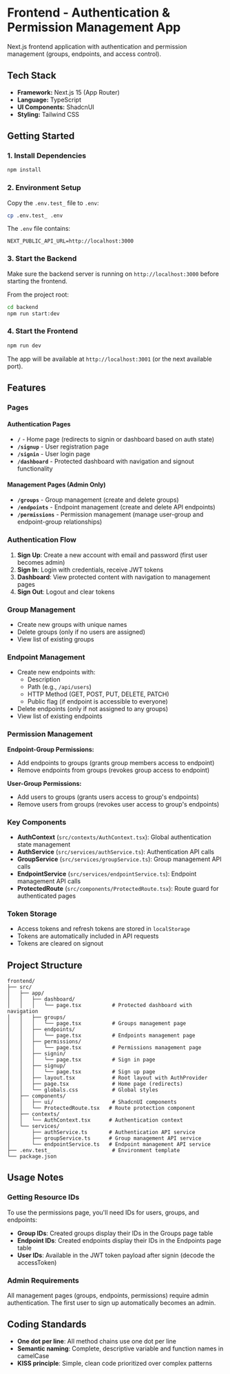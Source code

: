# Frontend - Authentication & Permission Management App

Next.js frontend application with authentication and permission management (groups, endpoints, and access control).

## Tech Stack

- **Framework:** Next.js 15 (App Router)
- **Language:** TypeScript
- **UI Components:** ShadcnUI
- **Styling:** Tailwind CSS

## Getting Started

### 1. Install Dependencies

```bash
npm install
```

### 2. Environment Setup

Copy the `.env.test_` file to `.env`:

```bash
cp .env.test_ .env
```

The `.env` file contains:
```
NEXT_PUBLIC_API_URL=http://localhost:3000
```

### 3. Start the Backend

Make sure the backend server is running on `http://localhost:3000` before starting the frontend.

From the project root:
```bash
cd backend
npm run start:dev
```

### 4. Start the Frontend

```bash
npm run dev
```

The app will be available at `http://localhost:3001` (or the next available port).

## Features

### Pages

#### Authentication Pages
- **`/`** - Home page (redirects to signin or dashboard based on auth state)
- **`/signup`** - User registration page
- **`/signin`** - User login page
- **`/dashboard`** - Protected dashboard with navigation and signout functionality

#### Management Pages (Admin Only)
- **`/groups`** - Group management (create and delete groups)
- **`/endpoints`** - Endpoint management (create and delete API endpoints)
- **`/permissions`** - Permission management (manage user-group and endpoint-group relationships)

### Authentication Flow

1. **Sign Up**: Create a new account with email and password (first user becomes admin)
2. **Sign In**: Login with credentials, receive JWT tokens
3. **Dashboard**: View protected content with navigation to management pages
4. **Sign Out**: Logout and clear tokens

### Group Management

- Create new groups with unique names
- Delete groups (only if no users are assigned)
- View list of existing groups

### Endpoint Management

- Create new endpoints with:
  - Description
  - Path (e.g., `/api/users`)
  - HTTP Method (GET, POST, PUT, DELETE, PATCH)
  - Public flag (if endpoint is accessible to everyone)
- Delete endpoints (only if not assigned to any groups)
- View list of existing endpoints

### Permission Management

**Endpoint-Group Permissions:**
- Add endpoints to groups (grants group members access to endpoint)
- Remove endpoints from groups (revokes group access to endpoint)

**User-Group Permissions:**
- Add users to groups (grants users access to group's endpoints)
- Remove users from groups (revokes user access to group's endpoints)

### Key Components

- **AuthContext** (`src/contexts/AuthContext.tsx`): Global authentication state management
- **AuthService** (`src/services/authService.ts`): Authentication API calls
- **GroupService** (`src/services/groupService.ts`): Group management API calls
- **EndpointService** (`src/services/endpointService.ts`): Endpoint management API calls
- **ProtectedRoute** (`src/components/ProtectedRoute.tsx`): Route guard for authenticated pages

### Token Storage

- Access tokens and refresh tokens are stored in `localStorage`
- Tokens are automatically included in API requests
- Tokens are cleared on signout

## Project Structure

```
frontend/
├── src/
│   ├── app/
│   │   ├── dashboard/
│   │   │   └── page.tsx          # Protected dashboard with navigation
│   │   ├── groups/
│   │   │   └── page.tsx          # Groups management page
│   │   ├── endpoints/
│   │   │   └── page.tsx          # Endpoints management page
│   │   ├── permissions/
│   │   │   └── page.tsx          # Permissions management page
│   │   ├── signin/
│   │   │   └── page.tsx          # Sign in page
│   │   ├── signup/
│   │   │   └── page.tsx          # Sign up page
│   │   ├── layout.tsx            # Root layout with AuthProvider
│   │   ├── page.tsx              # Home page (redirects)
│   │   └── globals.css           # Global styles
│   ├── components/
│   │   ├── ui/                   # ShadcnUI components
│   │   └── ProtectedRoute.tsx   # Route protection component
│   ├── contexts/
│   │   └── AuthContext.tsx      # Authentication context
│   └── services/
│       ├── authService.ts       # Authentication API service
│       ├── groupService.ts      # Group management API service
│       └── endpointService.ts   # Endpoint management API service
├── .env.test_                    # Environment template
└── package.json
```

## Usage Notes

### Getting Resource IDs

To use the permissions page, you'll need IDs for users, groups, and endpoints:

- **Group IDs**: Created groups display their IDs in the Groups page table
- **Endpoint IDs**: Created endpoints display their IDs in the Endpoints page table
- **User IDs**: Available in the JWT token payload after signin (decode the accessToken)

### Admin Requirements

All management pages (groups, endpoints, permissions) require admin authentication. The first user to sign up automatically becomes an admin.

## Coding Standards

- **One dot per line**: All method chains use one dot per line
- **Semantic naming**: Complete, descriptive variable and function names in camelCase
- **KISS principle**: Simple, clean code prioritized over complex patterns
